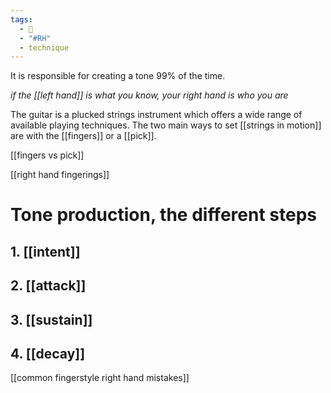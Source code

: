 ```yaml
---
tags:
  - 🌲
  - "#RH"
  - technique
---
```

It is responsible for creating a tone 99% of the time.

*if the [[left hand]] is what you know, your right hand is who you are*

The guitar is a plucked strings instrument which offers a wide range of available playing techniques. The two main ways to set [[strings in motion]] are with the [[fingers]] or a [[pick]]. 

[[fingers vs pick]]

[[right hand fingerings]]

# Tone production, the different steps
## 1. [[intent]]
## 2. [[attack]]
## 3. [[sustain]] 
## 4. [[decay]]

[[common fingerstyle right hand mistakes]]
